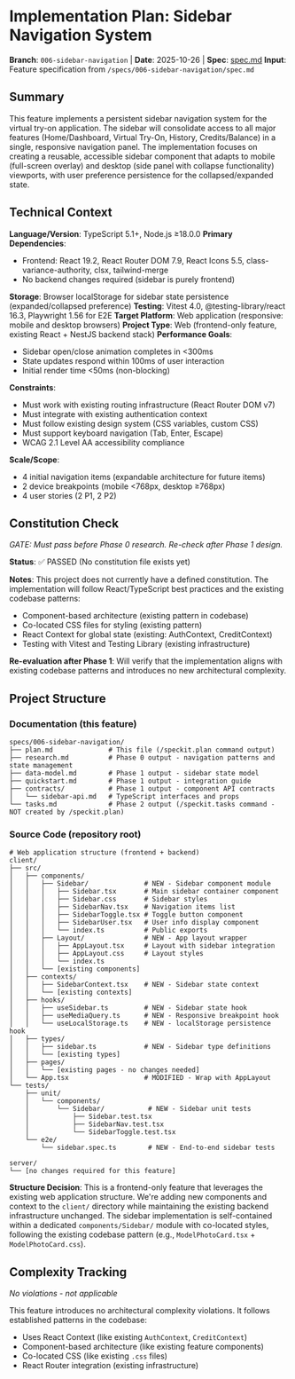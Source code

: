 # Implementation Plan: Sidebar Navigation System

**Branch**: `006-sidebar-navigation` | **Date**: 2025-10-26 | **Spec**: [spec.md](spec.md)
**Input**: Feature specification from `/specs/006-sidebar-navigation/spec.md`

## Summary

This feature implements a persistent sidebar navigation system for the virtual try-on application. The sidebar will consolidate access to all major features (Home/Dashboard, Virtual Try-On, History, Credits/Balance) in a single, responsive navigation panel. The implementation focuses on creating a reusable, accessible sidebar component that adapts to mobile (full-screen overlay) and desktop (side panel with collapse functionality) viewports, with user preference persistence for the collapsed/expanded state.

## Technical Context

**Language/Version**: TypeScript 5.1+, Node.js ≥18.0.0
**Primary Dependencies**:
- Frontend: React 19.2, React Router DOM 7.9, React Icons 5.5, class-variance-authority, clsx, tailwind-merge
- No backend changes required (sidebar is purely frontend)

**Storage**: Browser localStorage for sidebar state persistence (expanded/collapsed preference)
**Testing**: Vitest 4.0, @testing-library/react 16.3, Playwright 1.56 for E2E
**Target Platform**: Web application (responsive: mobile and desktop browsers)
**Project Type**: Web (frontend-only feature, existing React + NestJS backend stack)
**Performance Goals**:
- Sidebar open/close animation completes in <300ms
- State updates respond within 100ms of user interaction
- Initial render time <50ms (non-blocking)

**Constraints**:
- Must work with existing routing infrastructure (React Router DOM v7)
- Must integrate with existing authentication context
- Must follow existing design system (CSS variables, custom CSS)
- Must support keyboard navigation (Tab, Enter, Escape)
- WCAG 2.1 Level AA accessibility compliance

**Scale/Scope**:
- 4 initial navigation items (expandable architecture for future items)
- 2 device breakpoints (mobile <768px, desktop ≥768px)
- 4 user stories (2 P1, 2 P2)

## Constitution Check

*GATE: Must pass before Phase 0 research. Re-check after Phase 1 design.*

**Status**: ✅ PASSED (No constitution file exists yet)

**Notes**: This project does not currently have a defined constitution. The implementation will follow React/TypeScript best practices and the existing codebase patterns:
- Component-based architecture (existing pattern in codebase)
- Co-located CSS files for styling (existing pattern)
- React Context for global state (existing: AuthContext, CreditContext)
- Testing with Vitest and Testing Library (existing infrastructure)

**Re-evaluation after Phase 1**: Will verify that the implementation aligns with existing codebase patterns and introduces no new architectural complexity.

## Project Structure

### Documentation (this feature)

```
specs/006-sidebar-navigation/
├── plan.md              # This file (/speckit.plan command output)
├── research.md          # Phase 0 output - navigation patterns and state management
├── data-model.md        # Phase 1 output - sidebar state model
├── quickstart.md        # Phase 1 output - integration guide
├── contracts/           # Phase 1 output - component API contracts
│   └── sidebar-api.md   # TypeScript interfaces and props
└── tasks.md             # Phase 2 output (/speckit.tasks command - NOT created by /speckit.plan)
```

### Source Code (repository root)

```
# Web application structure (frontend + backend)
client/
├── src/
│   ├── components/
│   │   ├── Sidebar/              # NEW - Sidebar component module
│   │   │   ├── Sidebar.tsx       # Main sidebar container component
│   │   │   ├── Sidebar.css       # Sidebar styles
│   │   │   ├── SidebarNav.tsx    # Navigation items list
│   │   │   ├── SidebarToggle.tsx # Toggle button component
│   │   │   ├── SidebarUser.tsx   # User info display component
│   │   │   └── index.ts          # Public exports
│   │   ├── Layout/               # NEW - App layout wrapper
│   │   │   ├── AppLayout.tsx     # Layout with sidebar integration
│   │   │   ├── AppLayout.css     # Layout styles
│   │   │   └── index.ts
│   │   └── [existing components]
│   ├── contexts/
│   │   ├── SidebarContext.tsx    # NEW - Sidebar state context
│   │   └── [existing contexts]
│   ├── hooks/
│   │   ├── useSidebar.ts         # NEW - Sidebar state hook
│   │   ├── useMediaQuery.ts      # NEW - Responsive breakpoint hook
│   │   └── useLocalStorage.ts    # NEW - localStorage persistence hook
│   ├── types/
│   │   ├── sidebar.ts            # NEW - Sidebar type definitions
│   │   └── [existing types]
│   ├── pages/
│   │   └── [existing pages - no changes needed]
│   └── App.tsx                   # MODIFIED - Wrap with AppLayout
└── tests/
    ├── unit/
    │   └── components/
    │       └── Sidebar/           # NEW - Sidebar unit tests
    │           ├── Sidebar.test.tsx
    │           ├── SidebarNav.test.tsx
    │           └── SidebarToggle.test.tsx
    └── e2e/
        └── sidebar.spec.ts        # NEW - End-to-end sidebar tests

server/
└── [no changes required for this feature]
```

**Structure Decision**: This is a frontend-only feature that leverages the existing web application structure. We're adding new components and context to the `client/` directory while maintaining the existing backend infrastructure unchanged. The sidebar implementation is self-contained within a dedicated `components/Sidebar/` module with co-located styles, following the existing codebase pattern (e.g., `ModelPhotoCard.tsx` + `ModelPhotoCard.css`).

## Complexity Tracking

*No violations - not applicable*

This feature introduces no architectural complexity violations. It follows established patterns in the codebase:
- Uses React Context (like existing `AuthContext`, `CreditContext`)
- Component-based architecture (like existing feature components)
- Co-located CSS (like existing `.css` files)
- React Router integration (existing infrastructure)
